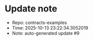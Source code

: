﻿# Update note
- Repo: contracts-examples
- Time: 2025-10-13 23:22:34.3052019
- Note: auto-generated update #9
